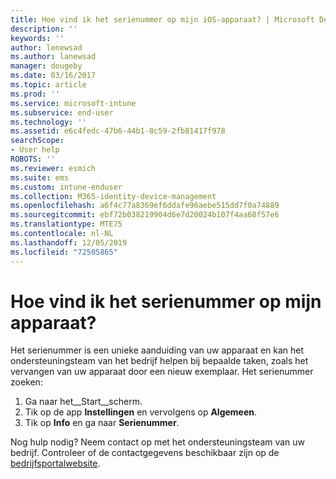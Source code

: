 ```yaml
---
title: Hoe vind ik het serienummer op mijn iOS-apparaat? | Microsoft Docs
description: ''
keywords: ''
author: lenewsad
ms.author: lanewsad
manager: dougeby
ms.date: 03/16/2017
ms.topic: article
ms.prod: ''
ms.service: microsoft-intune
ms.subservice: end-user
ms.technology: ''
ms.assetid: e6c4fedc-47b6-44b1-8c59-2fb81417f978
searchScope:
- User help
ROBOTS: ''
ms.reviewer: esmich
ms.suite: ems
ms.custom: intune-enduser
ms.collection: M365-identity-device-management
ms.openlocfilehash: a6f4c77a8369ef6ddafe96aebe515dd7f0a74889
ms.sourcegitcommit: ebf72b038219904d6e7d20024b107f4aa68f57e6
ms.translationtype: MTE75
ms.contentlocale: nl-NL
ms.lasthandoff: 12/05/2019
ms.locfileid: "72505865"
---
```

# <a name="how-do-i-find-the-serial-number-on-my-device"></a>Hoe vind ik het serienummer op mijn apparaat?

Het serienummer is een unieke aanduiding van uw apparaat en kan het ondersteuningsteam van het bedrijf helpen bij bepaalde taken, zoals het vervangen van uw apparaat door een nieuw exemplaar. Het serienummer zoeken:

1. Ga naar het__Start__scherm.
2. Tik op de app __Instellingen__ en vervolgens op __Algemeen__.
3. Tik op __Info__ en ga naar __Serienummer__.

Nog hulp nodig? Neem contact op met het ondersteuningsteam van uw bedrijf. Controleer of de contactgegevens beschikbaar zijn op de [bedrijfsportalwebsite](https://go.microsoft.com/fwlink/?linkid=2010980).
